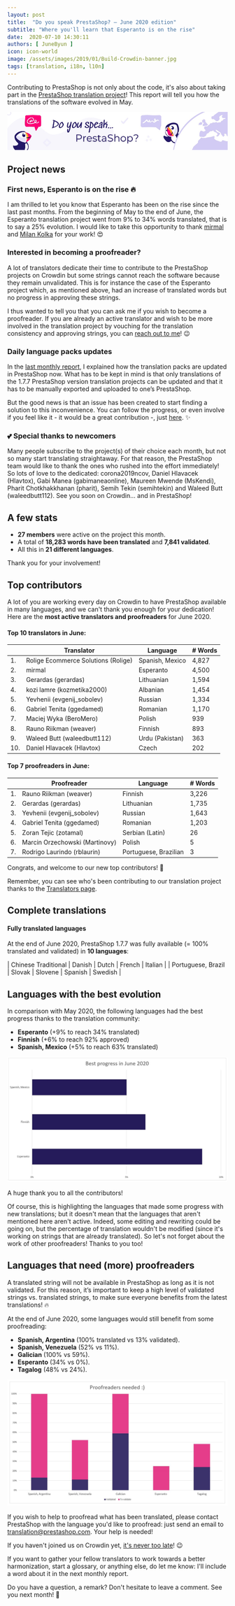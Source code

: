 ```yaml
---
layout: post
title:  "Do you speak PrestaShop? – June 2020 edition"
subtitle: "Where you'll learn that Esperanto is on the rise"
date:  2020-07-10 14:30:11
authors: [ JuneByun ]
icon: icon-world
image: /assets/images/2019/01/Build-Crowdin-banner.jpg
tags: [translation, i18n, l10n]
---
```


Contributing to PrestaShop is not only about the code, it's also about taking part in the [PrestaShop translation project](https://crowdin.com/project/prestashop-official)! This report will tell you how the translations of the software evolved in May.

![Crowdin Monthly banner](/assets/images/2019/01/Build-Crowdin-banner.jpg)

## Project news


### First news, Esperanto is on the rise :fire:

I am thrilled to let you know that Esperanto has been on the rise since the last past months. From the beginning of May to the end of June, the Esperanto translation project went from 9% to 34% words translated, that is to say a 25% evolution. I would like to take this opportunity to thank [mirmal](https://crowdin.com/profile/mirmal) and [Milan Kolka](https://crowdin.com/profile/milankolka) for your work! :heart_eyes:

### Interested in becoming a proofreader?

A lot of translators dedicate their time to contribute to  the PrestaShop projects on Crowdin but some strings cannot reach the software because they remain unvalidated. This is for instance the case of the Esperanto project which, as mentioned above, had an increase of translated words but no progress in approving these strings.

I thus wanted to tell you that you can ask me if you wish to become a proofreader. If you are already an active translator and wish to be more involved in the translation project by vouching for the translation consistency and approving strings, you can [reach out to me](https://crowdin.com/profile/june.byun)! :wink:

### Daily language packs updates

In the [last monthly report](https://build.prestashop.com/news/do-you-speak-prestashop-may-2020/), I explained how the translation packs are updated in PrestaShop now. What has to be kept in mind is that only translations of the 1.7.7 PrestaShop version translation projects can be updated and that it has to be manually exported and uploaded to one’s PrestaShop. 

But the good news is that an issue has been created to start finding a solution to this inconvenience. You can follow the progress, or even involve if you feel like it - it would be a great contribution -, just [here](https://github.com/PrestaShop/PrestaShop/issues/20011). :sparkles:

### :two_hearts: Special thanks to newcomers

Many people subscribe to the project(s) of their choice each month, but not so many start translating straightaway. For that reason, the PrestaShop team would like to thank the ones who rushed into the effort immediately! So lots of love to the dedicated: corona2019ncov, Daniel Hlavacek (Hlavtox), Gabi Manea (gabimaneaonline), Maureen Mwende (MsKendi), Pharit Chotkhakkhanan (pharit), Semih Tekin (semihtekin) and Waleed Butt (waleedbutt112). See you soon on Crowdin… and in PrestaShop!

## A few stats

* **27 members** were active on the project this month.
* A total of **18,283 words have been translated** and **7,841 validated**.
* All this in **21 different languages**.

Thank you for your involvement!


## Top contributors

A lot of you are working every day on Crowdin to have PrestaShop available in many languages, and we can't thank you enough for your dedication! Here are the **most active translators and proofreaders** for June 2020.

#### Top 10 translators in June:

| |Translator | Language | # Words
|-|---------- | -------- | ----------------
 1. | Rolige Ecommerce Solutions (Rolige) | Spanish, Mexico | 4,827
 2. | mirmal | Esperanto | 4,500
 3. | Gerardas (gerardas) | Lithuanian | 1,594
 4. | kozi lamre (kozmetika2000) | Albanian | 1,454
 5. | Yevhenii (evgenij_sobolev) | Russian | 1,334
 6. | Gabriel Tenita (ggedamed) | Romanian | 1,170
 7. | Maciej Wyka (BeroMero) | Polish | 939
 8. | Rauno Riikman (weaver) | Finnish | 893
 9. | Waleed Butt (waleedbutt112) | Urdu (Pakistan) | 363
10. | Daniel Hlavacek (Hlavtox) | Czech | 202


#### Top 7 proofreaders in June:

| | Proofreader | Language | # Words
|-| ---------- | -------- | ----------------
 1. | Rauno Riikman (weaver) | Finnish | 3,226
 2. | Gerardas (gerardas) | Lithuanian | 1,735
 3. | Yevhenii (evgenij_sobolev) | Russian | 1,643
 4. | Gabriel Tenita (ggedamed) | Romanian | 1,203
 5. | Zoran Tejic (zotamal) | Serbian (Latin) | 26
 6. | Marcin Orzechowski (Martinovy) | Polish | 5
 7. | Rodrigo Laurindo (rblaurin) | Portuguese, Brazilian | 3
 
Congrats, and welcome to our new top contributors! :clap:

Remember, you can see who's been contributing to our translation project thanks to the [Translators page](http://translators.prestashop.com/).


## Complete translations

#### Fully translated languages

At the end of June 2020, PrestaShop 1.7.7 was fully available (= 100% translated and validated) in **10 languages**:

| Chinese Traditional | Danish | Dutch | French | Italian |
| Portuguese, Brazil | Slovak | Slovene | Spanish | Swedish |  


## Languages with the best evolution

In comparison with May 2020, the following languages had the best progress thanks to the translation community:

* **Esperanto** (+9% to reach 34% translated)
* **Finnish** (+6% to reach 92% approved)
* **Spanish, Mexico** (+5% to reach 63% translated)

![Best translation progress for June 2020](/assets/images/2020/07/build-crowdin-progress-june20.png)

A huge thank you to all the contributors!

Of course, this is highlighting the languages that made some progress with new translations; but it doesn't mean that the languages that aren't mentioned here aren't active. Indeed, some editing and rewriting could be going on, but the percentage of translation wouldn't be modified (since it's working on strings that are already translated). So let's not forget about the work of other proofreaders! Thanks to you too!


## Languages that need (more) proofreaders

A translated string will not be available in PrestaShop as long as it is not validated. For this reason, it’s important to keep a high level of validated strings vs. translated strings, to make sure everyone benefits from the latest translations! :fire:

At the end of June 2020, some languages would still benefit from some proofreading:

* **Spanish, Argentina** (100% translated vs 13% validated).
* **Spanish, Venezuela** (52% vs 11%).
* **Galician** (100% vs 59%).
* **Esperanto** (34% vs 0%).
* **Tagalog** (48% vs 24%).

![Languages that need proofreading](/assets/images/2020/07/build-crowdin-proofreading-june20.png)

If you wish to help to proofread what has been translated, please contact PrestaShop with the language you'd like to proofread: just send an email to translation@prestashop.com. Your help is needed!

If you haven't joined us on Crowdin yet, [it's never too late](https://crowdin.com/project/prestashop-official)! :wink:

If you want to gather your fellow translators to work towards a better harmonization, start a glossary, or anything else, do let me know: I'll include a word about it in the next monthly report.

Do you have a question, a remark? Don't hesitate to leave a comment. See you next month! :raising_hand:
